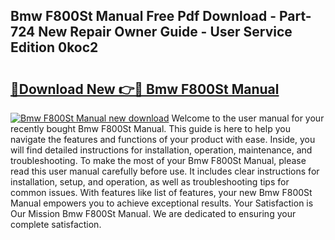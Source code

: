 ## Bmw F800St Manual Free Pdf Download - Part-724 New Repair Owner Guide - User Service Edition 0koc2

# <h2><a href="http://bc53744.oget.top/?id=Bmw+F800St+Manual">🔗Download New 👉🔴 Bmw F800St Manual</a></h2>

[![Bmw F800St Manual new download](https://i.imgur.com/5g1atiW.png)](http://bc53744.oget.top/?id=Bmw+F800St+Manual)
Welcome to the user manual for your recently bought Bmw F800St Manual. This guide is here to help you navigate the features and functions of your product with ease. Inside, you will find detailed instructions for installation, operation, maintenance, and troubleshooting. To make the most of your Bmw F800St Manual, please read this user manual carefully before use. It includes clear instructions for installation, setup, and operation, as well as troubleshooting tips for common issues. With features like list of features, your new Bmw F800St Manual empowers you to achieve exceptional results. Your Satisfaction is Our Mission Bmw F800St Manual. We are dedicated to ensuring your complete satisfaction.
